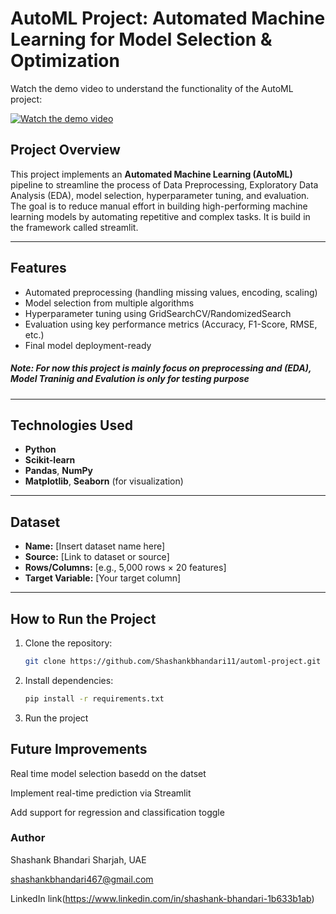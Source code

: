#  AutoML Project: Automated Machine Learning for Model Selection & Optimization

Watch the demo video to understand the functionality of the AutoML project:

[![Watch the demo video](https://img.youtube.com/vi/_2tOT2Au5Ek/0.jpg)](https://youtu.be/_2tOT2Au5Ek)

## Project Overview

This project implements an **Automated Machine Learning (AutoML)** pipeline to streamline the process of Data Preprocessing, Exploratory Data Analysis (EDA), model selection, hyperparameter tuning, and evaluation. The goal is to reduce manual effort in building high-performing machine learning models by automating repetitive and complex tasks. It is build in the framework called streamlit.

---

## Features

- Automated preprocessing (handling missing values, encoding, scaling)
- Model selection from multiple algorithms
- Hyperparameter tuning using GridSearchCV/RandomizedSearch
- Evaluation using key performance metrics (Accuracy, F1-Score, RMSE, etc.)
- Final model deployment-ready
##### Note: For now this project is mainly focus on preprocessing and (EDA), Model Traninig and Evalution is only for testing purpose  
---

##  Technologies Used

- **Python**
- **Scikit-learn**
- **Pandas**, **NumPy**
- **Matplotlib**, **Seaborn** (for visualization)


---

##  Dataset

- **Name:** [Insert dataset name here]
- **Source:** [Link to dataset or source]
- **Rows/Columns:** [e.g., 5,000 rows × 20 features]
- **Target Variable:** [Your target column]

---

##  How to Run the Project

1. Clone the repository:

   ```bash
   git clone https://github.com/Shashankbhandari11/automl-project.git
   
2. Install dependencies:
   
   ```bash
   pip install -r requirements.txt
   ```
3. Run the project




##  Future Improvements
Real time model selection basedd on the datset

Implement real-time prediction via Streamlit

Add support for regression and classification toggle



###  Author
Shashank Bhandari
 Sharjah, UAE

 shashankbhandari467@gmail.com

 LinkedIn link(https://www.linkedin.com/in/shashank-bhandari-1b633b1ab) 

